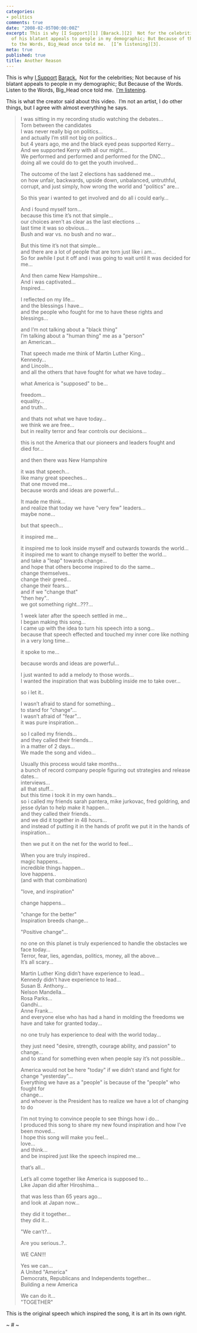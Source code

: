 ```yaml
---
categories:
- politics
comments: true
date: "2008-02-05T00:00:00Z"
excerpt: This is why [I Support][1] [Barack.][2]  Not for the celebrities; Not because
  of his blatant appeals to people in my demographic; But Because of the Words.  Listen
  to the Words, Big_Head once told me.  [I’m listening][3].
meta: true
published: true
title: Another Reason
---
```


This is why [I Support][1] [Barack.][2]  Not for the celebrities; Not because of his blatant appeals to people in my demographic; But Because of the Words.  Listen to the Words, Big_Head once told me.  [I’m listening][3].

 [1]: http://caseykuhlman.typepad.com/underwater/2008/02/debating-afghan.html
 [2]: http://www.barackobama.com/index.php
 [3]: http://www.indiefeedpp.libsyn.com/index.php?post_id=302667

[][4][][4][][4][][4] 
This is what the creator said about this video.  I’m not an artist, I do other things, but I agree with almost everything he says.

> I was sitting in my recording studio watching the debates…  
> Torn between the candidates  
> I was never really big on politics…  
> and actually I’m still not big on politics…  
> but 4 years ago, me and the black eyed peas supported Kerry…  
> And we supported Kerry with all our might…  
> We performed and performed and performed for the DNC…  
> doing all we could do to get the youth involved…
> 
> The outcome of the last 2 elections has saddened me…  
> on how unfair, backwards, upside down, unbalanced, untruthful,   
> corrupt, and just simply, how wrong the world and "politics" are…
> 
> So this year i wanted to get involved and do all i could early…
> 
> And i found myself torn…  
> because this time it’s not that simple…  
> our choices aren’t as clear as the last elections …  
> last time it was so obvious…  
> Bush and war vs. no bush and no war…
> 
> But this time it’s not that simple…  
> and there are a lot of people that are torn just like i am…  
> So for awhile I put it off and i was going to wait until it was decided for me…
> 
> And then came New Hampshire…  
> And i was captivated…  
> Inspired…
> 
> I reflected on my life…  
> and the blessings I have…  
> and the people who fought for me to have these rights and blessings…
> 
> and I’m not talking about a "black thing"  
> I’m talking about a "human thing" me as a "person"  
> an American…
> 
> That speech made me think of Martin Luther King…  
> Kennedy…  
> and Lincoln…  
> and all the others that have fought for what we have today…
> 
> what America is "supposed" to be…
> 
> freedom…  
> equality…  
> and truth…
> 
> and thats not what we have today…  
> we think we are free…  
> but in reality terror and fear controls our decisions…
> 
> this is not the America that our pioneers and leaders fought and  
> died for…
> 
> and then there was New Hampshire
> 
> it was that speech…  
> like many great speeches…  
> that one moved me…  
> because words and ideas are powerful…
> 
> It made me think…  
> and realize that today we have "very few" leaders…  
> maybe none…
> 
> but that speech…
> 
> it inspired me…
> 
> it inspired me to look inside myself and outwards towards the world…  
> it inspired me to want to change myself to better the world…  
> and take a "leap" towards change…  
> and hope that others become inspired to do the same…  
> change themselves..  
> change their greed…  
> change their fears…  
> and if we "change that"  
> "then hey"..  
> we got something right…???…
> 
> 1 week later after the speech settled in me…  
> I began making this song…  
> I came up with the idea to turn his speech into a song…  
> because that speech effected and touched my inner core like nothing in a very long time…
> 
> it spoke to me…
> 
> because words and ideas are powerful…
> 
> I just wanted to add a melody to those words…  
> I wanted the inspiration that was bubbling inside me to take over…
> 
> so i let it..
> 
> I wasn’t afraid to stand for something…  
> to stand for "change"…  
> I wasn’t afraid of "fear"…  
> it was pure inspiration…
> 
> so I called my friends…  
> and they called their friends…  
> in a matter of 2 days…  
> We made the song and video…
> 
> Usually this process would take months…  
> a bunch of record company people figuring out strategies and release dates…  
> interviews…  
> all that stuff…  
> but this time i took it in my own hands…  
> so i called my friends sarah pantera, mike jurkovac, fred goldring, and jesse dylan to help make it happen…  
> and they called their friends..  
> and we did it together in 48 hours…  
> and instead of putting it in the hands of profit we put it in the hands of inspiration…
> 
> then we put it on the net for the world to feel…
> 
> When you are truly inspired..  
> magic happens…  
> incredible things happen…  
> love happens..  
> (and with that combination)
> 
> "love, and inspiration"
> 
> change happens…
> 
> "change for the better"  
> Inspiration breeds change…
> 
> "Positive change"…
> 
> no one on this planet is truly experienced to handle the obstacles we face today…  
> Terror, fear, lies, agendas, politics, money, all the above…  
> It’s all scary…
> 
> Martin Luther King didn’t have experience to lead…  
> Kennedy didn’t have experience to lead…  
> Susan B. Anthony…  
> Nelson Mandella…  
> Rosa Parks…  
> Gandhi…  
> Anne Frank…  
> and everyone else who has had a hand in molding the freedoms we have and take for granted today…
> 
> no one truly has experience to deal with the world today…
> 
> they just need "desire, strength, courage ability, and passion" to change…  
> and to stand for something even when people say it’s not possible…
> 
> America would not be here "today" if we didn’t stand and fight for  
> change "yesterday"…  
> Everything we have as a "people" is because of the "people" who fought for  
> change…  
> and whoever is the President has to realize we have a lot of changing to do
> 
> I’m not trying to convince people to see things how i do…  
> I produced this song to share my new found inspiration and how I’ve been moved…  
> I hope this song will make you feel…  
> love…  
> and think…  
> and be inspired just like the speech inspired me…
> 
> that’s all…
> 
> Let’s all come together like America is supposed to…  
> Like Japan did after Hiroshima…
> 
> that was less than 65 years ago…  
> and look at Japan now…
> 
> they did it together…  
> they did it…
> 
> "We can’t?…
> 
> Are you serious..?..
> 
> WE CAN!!!
> 
> Yes we can…  
> A United "America"  
> Democrats, Republicans and Independents together…  
> Building a new America
> 
> We can do it…  
> "TOGETHER"

This is the original speech which inspired the song, it is art in its own right.

[][5][][5]

~ # ~

 [4]: http://www.youtube.com/v/2fZHou18Cdk&rel=1&border=1 "Click here to block this object with Adblock Plus"
 [5]: http://www.youtube.com/v/Fe751kMBwms&rel=1 "Click here to block this object with Adblock Plus"